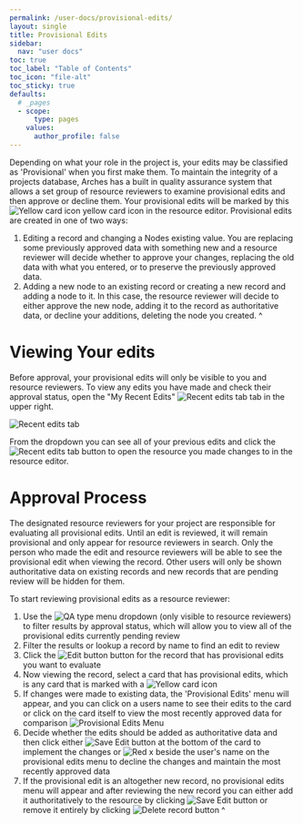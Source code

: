 ```yaml
---
permalink: /user-docs/provisional-edits/
layout: single
title: Provisional Edits
sidebar:
  nav: "user docs"
toc: true
toc_label: "Table of Contents"
toc_icon: "file-alt"
toc_sticky: true
defaults:
  # _pages
  - scope:
      type: pages
    values:
      author_profile: false
---
```

Depending on what your role in the project is, your edits may be classified as 'Provisional' when you first make them. To maintain the integrity of a projects database, Arches has a built in quality assurance system that allows a set group of resource reviewers to examine provisional edits and then approve or decline them. Your provisional edits will be marked by this ![Yellow card icon]({{site.url}}/assets/images/yellowIcon.PNG) yellow card icon in the resource editor. Provisional edits are created in one of two ways:
1. Editing a record and changing a Nodes existing value. You are replacing some previously approved data with something new and a resource reviewer will decide whether to approve your changes, replacing the old data with what you entered, or to preserve the previously approved data.
2. Adding a new node to an existing record or creating a new record and adding a node to it. In this case, the resource reviewer will decide to either approve the new node, adding it to the record as authoritative data, or decline your additions, deleting the node you created.
^

# Viewing Your edits
Before approval, your provisional edits will only be visible to you and resource reviewers. To view any edits you have made and check their approval status, open the "My Recent Edits" ![Recent edits tab]({{site.url}}/assets/images/recentEditsTab.PNG) tab in the upper right.

![Recent edits tab]({{site.url}}/assets/GIFs/makingProvEdits.gif)

From the dropdown you can see all of your previous edits and click the ![Recent edits tab]({{site.url}}/assets/images/provEditButton.PNG) button to open the resource you made changes to in the resource editor.

# Approval Process
The designated resource reviewers for your project are responsible for evaluating all provisional edits. Until an edit is reviewed, it will remain provisional and only appear for resource reviewers in search. Only the person who made the edit and resource reviewers will be able to see the provisional edit when viewing the record. Other users will only be shown authoritative data on existing records and new records that are pending review will be hidden for them.

To start reviewing provisional edits as a resource reviewer:
1. Use the ![QA type menu]({{site.url}}/assets/images/qaSearchTab.PNG) dropdown (only visible to resource reviewers) to filter results by approval status, which will allow you to view all of the provisional edits currently pending review
2. Filter the results or lookup a record by name to find an edit to review
3. Click the ![Edit button]({{site.url}}/assets/images/editButton.png) button for the record that has provisional edits you want to evaluate
4. Now viewing the record, select a card that has provisional edits, which is any card that is marked with a ![Yellow card icon]({{site.url}}/assets/images/yellowIcon.PNG)
5. If changes were made to existing data, the 'Provisional Edits' menu will appear, and you can click on a users name to see their edits to the card or click on the card itself to view the most recently approved data for comparison ![Provisional Edits Menu]({{site.url}}/assets/images/provEditsDisplay.PNG)
6. Decide whether the edits should be added as authoritative data and then click either ![Save Edit button]({{site.url}}/assets/images/saveEditButton.PNG)
at the bottom of the card to implement the changes or ![Red x]({{site.url}}/assets/images/redX.PNG) beside the user's name on the provisional edits menu to decline the changes and maintain the most recently approved data
7. If the provisional edit is an altogether new record, no provisional edits menu will appear and after reviewing the new record you can either add it authoritatively to the resource by clicking ![Save Edit button]({{site.url}}/assets/images/saveEditButton.PNG) or remove it entirely by clicking ![Delete record button]({{site.url}}/assets/images/deleteRecordButton.PNG)
^
